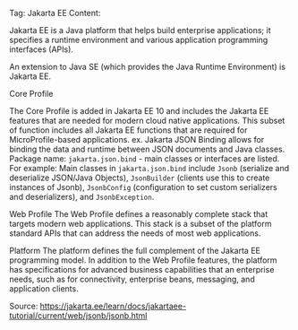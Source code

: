 Tag: Jakarta EE
Content: 

Jakarta EE is a Java platform that helps build enterprise applications; it specifies a runtime environment and various application programming interfaces (APIs). 

An extension to Java SE (which provides the Java Runtime Environment) is Jakarta EE. 

Core Profile

The Core Profile is added in Jakarta EE 10 and includes the Jakarta EE features that are needed for modern cloud native applications. This subset of function includes all Jakarta EE functions that are required for MicroProfile-based applications.
    ex. Jakarta JSON Binding allows for binding the data and runtime between JSON documents and Java classes.
    Package name: 
    `jakarta.json.bind` - main classes or interfaces are listed.
    For example: Main classes in `jakarta.json.bind` include `Jsonb` (serialize and deserialize JSON/Java Objects), `JsonBuilder` (clients use this to create instances of Jsonb), `JsonbConfig` (configuration to set custom serializers and deserializers), and `JsonbException`.

Web Profile
The Web Profile defines a reasonably complete stack that targets modern web applications. This stack is a subset of the platform standard APIs that can address the needs of most web applications.

Platform
The platform defines the full complement of the Jakarta EE programming model. In addition to the Web Profile features, the platform has specifications for advanced business capabilities that an enterprise needs, such as for connectivity, enterprise beans, messaging, and application clients.

Source: https://jakarta.ee/learn/docs/jakartaee-tutorial/current/web/jsonb/jsonb.html 